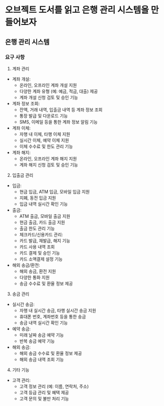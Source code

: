 # 오브젝트 도서를 읽고 은행 관리 시스템을 만들어보자
## 은행 관리 시스템
### 요구 사항
1. 계좌 관리

- 계좌 개설:
  - 온라인, 오프라인 계좌 개설 지원
  - 다양한 계좌 유형 (예: 예금, 적금, 대출) 제공
  - 계좌 개설 신청 검토 및 승인 기능
- 계좌 정보 조회:
  - 잔액, 거래 내역, 입출금 내역 등 계좌 정보 조회
  - 통장 발급 및 다운로드 기능
  - SMS, 이메일 등을 통한 계좌 정보 알림 기능
- 계좌 이체:
  - 자행 내 이체, 타행 이체 지원
  - 실시간 이체, 예약 이체 지원
  - 이체 수수료 및 한도 관리 기능
- 계좌 해지:
  - 온라인, 오프라인 계좌 해지 지원
  - 계좌 해지 신청 검토 및 승인 기능
2. 입출금 관리

- 입금:
  - 현금 입금, ATM 입금, 모바일 입금 지원
  - 지폐, 동전 입금 지원
  - 입금 내역 실시간 확인 기능
- 출금:
  - ATM 출금, 모바일 출금 지원
  - 현금 출금, 카드 출금 지원
  - 출금 한도 관리 기능
  - 체크카드/신용카드 관리:
  - 카드 발급, 재발급, 해지 기능
  - 카드 사용 내역 조회
  - 카드 결제 및 승인 기능
  - 카드 소액결제 설정 기능
- 해외 송금/환전:
  - 해외 송금, 환전 지원
  - 다양한 통화 지원
  - 송금 수수료 및 환율 정보 제공
3. 송금 관리

- 실시간 송금:
  - 자행 내 실시간 송금, 타행 실시간 송금 지원
  - 휴대폰 번호, 계좌번호 등을 통한 송금
  - 송금 내역 실시간 확인 기능
- 예약 송금:
  - 미래 날짜 송금 예약 기능
  - 반복 송금 예약 기능
- 해외 송금:
  - 해외 송금 수수료 및 환율 정보 제공
  - 해외 송금 내역 조회 기능
4. 기타 기능
- 고객 관리:
  - 고객 정보 관리 (예: 이름, 연락처, 주소)
  - 고객 등급 관리 및 혜택 제공
  - 고객 문의 및 불만 처리 기능